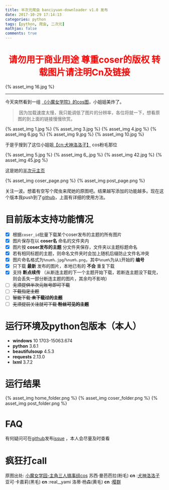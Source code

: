 ```yaml
---
title: 半次元爬虫 banciyuan-downloader v1.0 发布
date: 2017-10-29 17:14:13
categories: python
tags: [python, 爬虫, 二次元]
mathjax: false
comments: true
---
```

<strong><center><font color="#ff0000"><h1>请勿用于商业用途 尊重coser的版权 转载图片请注明Cn及链接</h1></font></center></strong>

{% asset_img 16.jpg %}

<!--more-->

---

今天突然看到一组 [《小魔女学院》的cos图](https://bcy.net/coser/detail/99095/1511757)，小姐姐美炸了。
> <i class="fa fa-wheelchair-alt" aria-hidden="true"></i>&nbsp;因为加载速度太慢，我只能调低了图片的分辨率，各位将就一下，想看原图的到上面的链接慢慢欣赏。

{% asset_img 1.jpg %}
{% asset_img 3.jpg %}
{% asset_img 4.jpg %}
{% asset_img 6.jpg %}
{% asset_img 9.jpg %}
{% asset_img 10.jpg %}
<br>

于是乎搜到了这位小姐姐[【cn:犬神洛洛子】](https://bcy.net/u/770554)
cos粉毛那位

{% asset_img 5.jpg %}
{% asset_img 6_.jpg %}
{% asset_img 42.jpg %}
{% asset_img 45.jpg %}
<br>

这是她的[半次元主页](https://bcy.net/u/770554)

{% asset_img coser_page.png %}
{% asset_img post_page.png %}
<br>

关注一波。想着有空写个爬虫来爬她的原图吧。结果越写添加的功能越多。现在这个版本我push到了[github](https://github.com/tankeryang/banciyuan-downloader)，上面有详细的使用方法。

# 目前版本支持功能情况
* [x] 根据```coser_id```批量下载某个coser发布的主题的所有图片
* [x] 图片保存在以 __coser名__ 命名的文件夹内
* [x] 图片按 __coser发布的主题__ 分文件夹保存，文件夹以主题标题命名
* [x] 若有相同标题的主题，则命名文件夹时会加上随机后缀防止文件名冲突
* [x] 图片命名格式为```%num%.jpg```/```%num%.png```，其中```%num%```为从```1```开始的 __编号__ 
* [x] 只下载 __最新__ 发布的图片，本地已有的 __不会__ 重复下载
* [x] 支持 __断点续传__ （从断连主题的下一个主题开始下载，若断连主题没下载完，则会丢失一部分断连主题的图片，其余均不影响）
* [ ] ~~无须提供半次元账号即可下载~~
* [ ] ~~下载指定主题~~
* [ ] ~~智能下载 __未下载过的主题__~~
* [ ] ~~无须提前关注就可下载 __粉丝可见的主题__~~

# 运行环境及python包版本（本人）
* __windows__ 10 1703-15063.674
* __python__ 3.6.1
* __beautifulsoup__ 4.5.3
* __requests__ 2.13.0
* __lxml__ 3.7.2

# 运行结果

{% asset_img home_folder.png %}
{% asset_img coser_folder.png %}
{% asset_img post_folder.png %}

# FAQ
有何疑问可在[github](https://github.com/tankeryang/banciyuan-downloader)发布[issue](https://github.com/tankeryang/banciyuan-downloader/issues) ，本人会尽量及时查看

# 疯狂打call
原图出处: [小魔女学园-主角三人搞事组cos](https://bcy.net/coser/detail/99095/1511757)
苏西·曼芭芭拉(粉毛) __cn__ :[犬神洛洛子](https://bcy.net/u/770554)
亚可·卡嘉莉(黑毛) __cn__ :real\_\_yami
洛蒂·杨森(黄毛) __cn__ :[樱群](https://bcy.net/u/48018)